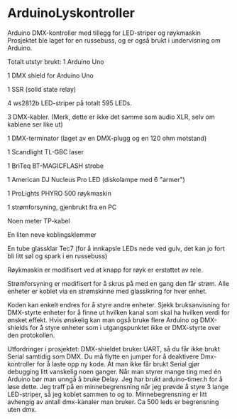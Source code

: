 # ArduinoLyskontroller
Arduino DMX-kontroller med tillegg for LED-striper og røykmaskin
Prosjektet ble laget for en russebuss, og er også brukt i undervisning om Arduino.

Totalt utstyr brukt:
1 Arduino Uno

1 DMX shield for Arduino Uno 

1 SSR (solid state relay)

4 ws2812b LED-striper på totalt 595 LEDs.

3 DMX-kabler. (Merk, dette er ikke det samme som audio XLR, selv om kablene ser like ut)
 
1 DMX-terminator (laget av en DMX-plugg og en 120 ohm motstand) 

1 Scandlight TL-GBC laser

1 BriTeq BT-MAGICFLASH strobe

1 American DJ Nucleus Pro LED (diskolampe med 6 "armer") 

1 ProLights PHYRO 500 røykmaskin 

1 strømforsyning, gjenbrukt fra en PC 

Noen meter TP-kabel

En liten neve koblingsklemmer

En tube glassklar Tec7 (for å innkapsle LEDs nede ved gulv, det kan jo fort bli litt søl og spark i en russebuss) 

Røykmaskin er modifisert ved at knapp for røyk er erstattet av rele. 

Strømforsyning er modifisert for å skrus på med en gang den får strøm. 
Alle enheter er koblet via en strømskinne med glassikring for hver enhet. 

Koden kan enkelt endres for å styre andre enheter. Sjekk bruksanvisning for DMX-styrte enheter for å finne ut hvilken kanal som skal ha hvilken verdi for ønsket effekt. 
Hvis ønskelig kan man også bruke flere Arduino og DMX-shields for å styre enheter som i utgangspunktet ikke er DMX-styrte over den protokollen. 

Utfordringer i prosjektet:
DMX-shieldet bruker UART, så du får ikke brukt Serial samtidig som DMX. Du må flytte en jumper for å deaktivere Dmx-kontroller for å laste opp ny kode. At man ikke får brukt Serial gjør debugging litt vanskelig noen ganger. 
Når man styrer mange ting med én Arduino bør man unngå å bruke Delay. Jeg har brukt arduino-timer.h for å løse dette. 
Jeg traff på en minnebegrensning når jeg prøvde å styre 3 lange LED-striper, så jeg koblet sammen to og to. Minnebegrensning er litt avhengig av antall dmx-kanaler man bruker. Ca 500 leds er begrensning uten dmx. 

